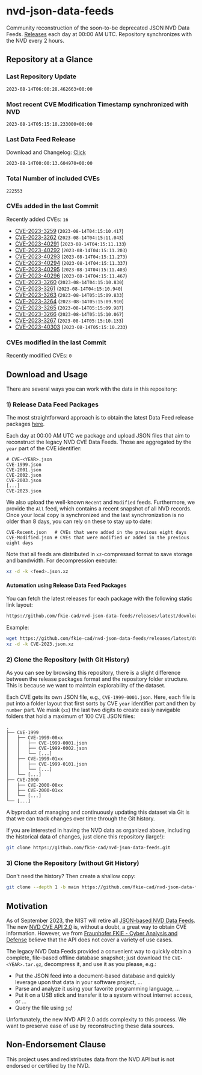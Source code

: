 # nvd-json-data-feeds

Community reconstruction of the soon-to-be deprecated JSON NVD Data Feeds. 
[Releases](https://github.com/fkie-cad/nvd-json-data-feeds/releases/latest) each day at 00:00 AM UTC.
Repository synchronizes with the NVD every 2 hours.

## Repository at a Glance

### Last Repository Update

```plain
2023-08-14T06:00:28.462663+00:00
```

### Most recent CVE Modification Timestamp synchronized with NVD

```plain
2023-08-14T05:15:10.233000+00:00
```

### Last Data Feed Release

Download and Changelog: [Click](https://github.com/fkie-cad/nvd-json-data-feeds/releases/latest)

```plain
2023-08-14T00:00:13.604970+00:00
```

### Total Number of included CVEs

```plain
222553
```

### CVEs added in the last Commit

Recently added CVEs: `16`

* [CVE-2023-3259](CVE-2023/CVE-2023-32xx/CVE-2023-3259.json) (`2023-08-14T04:15:10.417`)
* [CVE-2023-3262](CVE-2023/CVE-2023-32xx/CVE-2023-3262.json) (`2023-08-14T04:15:11.043`)
* [CVE-2023-40291](CVE-2023/CVE-2023-402xx/CVE-2023-40291.json) (`2023-08-14T04:15:11.133`)
* [CVE-2023-40292](CVE-2023/CVE-2023-402xx/CVE-2023-40292.json) (`2023-08-14T04:15:11.203`)
* [CVE-2023-40293](CVE-2023/CVE-2023-402xx/CVE-2023-40293.json) (`2023-08-14T04:15:11.273`)
* [CVE-2023-40294](CVE-2023/CVE-2023-402xx/CVE-2023-40294.json) (`2023-08-14T04:15:11.337`)
* [CVE-2023-40295](CVE-2023/CVE-2023-402xx/CVE-2023-40295.json) (`2023-08-14T04:15:11.403`)
* [CVE-2023-40296](CVE-2023/CVE-2023-402xx/CVE-2023-40296.json) (`2023-08-14T04:15:11.467`)
* [CVE-2023-3260](CVE-2023/CVE-2023-32xx/CVE-2023-3260.json) (`2023-08-14T04:15:10.830`)
* [CVE-2023-3261](CVE-2023/CVE-2023-32xx/CVE-2023-3261.json) (`2023-08-14T04:15:10.940`)
* [CVE-2023-3263](CVE-2023/CVE-2023-32xx/CVE-2023-3263.json) (`2023-08-14T05:15:09.833`)
* [CVE-2023-3264](CVE-2023/CVE-2023-32xx/CVE-2023-3264.json) (`2023-08-14T05:15:09.910`)
* [CVE-2023-3265](CVE-2023/CVE-2023-32xx/CVE-2023-3265.json) (`2023-08-14T05:15:09.987`)
* [CVE-2023-3266](CVE-2023/CVE-2023-32xx/CVE-2023-3266.json) (`2023-08-14T05:15:10.067`)
* [CVE-2023-3267](CVE-2023/CVE-2023-32xx/CVE-2023-3267.json) (`2023-08-14T05:15:10.133`)
* [CVE-2023-40303](CVE-2023/CVE-2023-403xx/CVE-2023-40303.json) (`2023-08-14T05:15:10.233`)


### CVEs modified in the last Commit

Recently modified CVEs: `0`



## Download and Usage

There are several ways you can work with the data in this repository:

### 1) Release Data Feed Packages

The most straightforward approach is to obtain the latest Data Feed release packages [here](https://github.com/fkie-cad/nvd-json-data-feeds/releases/latest).

Each day at 00:00 AM UTC we package and upload JSON files that aim to reconstruct the legacy NVD CVE Data Feeds.
Those are aggregated by the `year` part of the CVE identifier:

```
# CVE-<YEAR>.json
CVE-1999.json
CVE-2001.json
CVE-2002.json
CVE-2003.json
[...]
CVE-2023.json
```

We also upload the well-known `Recent` and `Modified` feeds.
Furthermore, we provide the `All` feed, which contains a recent snapshot of all NVD records.
Once your local copy is synchronized and the last synchronization is no older than 8 days, you can rely on these to stay up to date:

```plain
CVE-Recent.json   # CVEs that were added in the previous eight days
CVE-Modified.json # CVEs that were modified or added in the previous eight days
```

Note that all feeds are distributed in `xz`-compressed format to save storage and bandwidth.
For decompression execute:

```sh
xz -d -k <feed>.json.xz
```


#### Automation using Release Data Feed Packages

You can fetch the latest releases for each package with the following static link layout:

```sh
https://github.com/fkie-cad/nvd-json-data-feeds/releases/latest/download/CVE-<YEAR>.json.xz
```

Example:

```sh
wget https://github.com/fkie-cad/nvd-json-data-feeds/releases/latest/download/CVE-2023.json.xz
xz -d -k CVE-2023.json.xz
```

### 2) Clone the Repository (with Git History)

As you can see by browsing this repository, there is a slight difference between the release packages format and the repository folder structure.
This is because we want to maintain explorability of the dataset.

Each CVE gets its own JSON file, e.g., `CVE-1999-0001.json`.
Here, each file is put into a folder layout that first sorts by CVE `year` identifier part and then by `number` part.
We mask (`xx`) the last two digits to create easily navigable folders that hold a maximum of 100 CVE JSON files:

```plain
.
├── CVE-1999
│   ├── CVE-1999-00xx
│   │   ├── CVE-1999-0001.json
│   │   ├── CVE-1999-0002.json
│   │   └── [...]
│   ├── CVE-1999-01xx
│   │   ├── CVE-1999-0101.json
│   │   └── [...]
│   └── [...]
├── CVE-2000
│   ├── CVE-2000-00xx
│   ├── CVE-2000-01xx
│   └── [...]
└── [...]
```

A byproduct of managing and continuously updating this dataset via Git is that we can track changes over time through the Git history.

If you are interested in having the NVD data as organized above, including the historical data of changes, just clone this repository (large!):

```sh
git clone https://github.com/fkie-cad/nvd-json-data-feeds.git
```

### 3) Clone the Repository (without Git History)

Don't need the history? Then create a shallow copy:

```sh
git clone --depth 1 -b main https://github.com/fkie-cad/nvd-json-data-feeds.git
```

## Motivation

As of September 2023, the NIST will retire all [JSON-based NVD Data Feeds](https://nvd.nist.gov/vuln/data-feeds#divRetirementBanner-1).
The new [NVD CVE API 2.0](https://nvd.nist.gov/developers/vulnerabilities) is, without a doubt, a great way to obtain CVE information.
However, we from [Fraunhofer FKIE - Cyber Analysis and Defense](https://www.fkie.fraunhofer.de/en/departments/cad.html) believe that the API does not cover a variety of use cases.

The legacy NVD Data Feeds provided a convenient way to quickly obtain a complete, file-based offline database snapshot; just download the `CVE-<YEAR>.tar.gz`, decompress it, and use it as you please, e.g.:

* Put the JSON feed into a document-based database and quickly leverage upon that data in your software project, ...
* Parse and analyze it using your favorite programming language, ...
* Put it on a USB stick and transfer it to a system without internet access, or ...
* Query the file using `jq`!

Unfortunately, the new NVD API 2.0 adds complexity to this process.
We want to preserve ease of use by reconstructing these data sources.

## Non-Endorsement Clause

This project uses and redistributes data from the NVD API but is not endorsed or certified by the NVD.